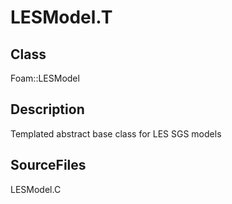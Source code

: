 # LESModel.T 
## Class
Foam::LESModel

## Description
Templated abstract base class for LES SGS models

## SourceFiles
LESModel.C

